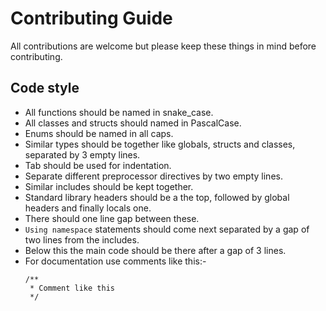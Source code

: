# Contributing Guide
All contributions are welcome but please keep these things in mind before contributing.

## Code style
* All functions should be named in snake_case.
* All classes and structs should named in PascalCase.
* Enums should be named in all caps.
* Similar types should be together like globals, structs and classes, separated by 3 empty lines.
* Tab should be used for indentation.
* Separate different preprocessor directives by two empty lines.
* Similar includes should be kept together.
* Standard library headers should be a the top, followed by global headers and finally locals one.
* There should one line gap between these.
* `Using namespace` statements should come next separated by a gap of two lines from the includes.
* Below this the main code should be there after a gap of 3 lines.
* For documentation use comments like this:-
	```
	/**
	 * Comment like this
	 */
	```
